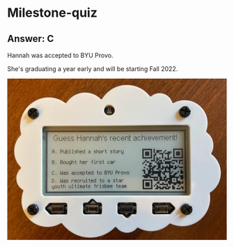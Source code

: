 # Milestone-quiz

## Answer: C
Hannah was accepted to BYU Provo. 

She's graduating a year early and will be starting Fall 2022.

![MagTag quiz](MagtagQuizImage.jpg)
